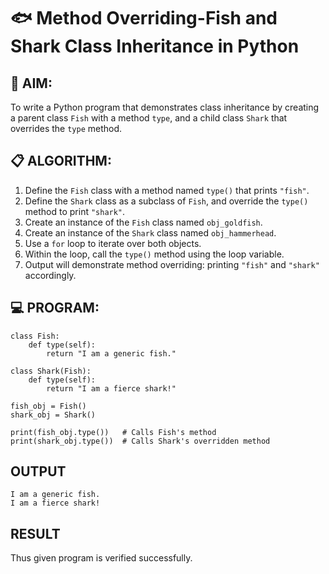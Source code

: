 # 🐟 Method Overriding-Fish and Shark Class Inheritance in Python

## 🧠 AIM:
To write a Python program that demonstrates class inheritance by creating a parent class `Fish` with a method `type`, and a child class `Shark` that overrides the `type` method.

## 📋 ALGORITHM:

1. Define the `Fish` class with a method named `type()` that prints `"fish"`.
2. Define the `Shark` class as a subclass of `Fish`, and override the `type()` method to print `"shark"`.
3. Create an instance of the `Fish` class named `obj_goldfish`.
4. Create an instance of the `Shark` class named `obj_hammerhead`.
5. Use a `for` loop to iterate over both objects.
6. Within the loop, call the `type()` method using the loop variable.
7. Output will demonstrate method overriding: printing `"fish"` and `"shark"` accordingly.

## 💻 PROGRAM:
~~~
class Fish:
    def type(self):
        return "I am a generic fish."

class Shark(Fish):
    def type(self):
        return "I am a fierce shark!"

fish_obj = Fish()
shark_obj = Shark()

print(fish_obj.type())   # Calls Fish's method
print(shark_obj.type())  # Calls Shark's overridden method
~~~

## OUTPUT
~~~
I am a generic fish.
I am a fierce shark!
~~~

## RESULT
Thus given program is verified successfully.

